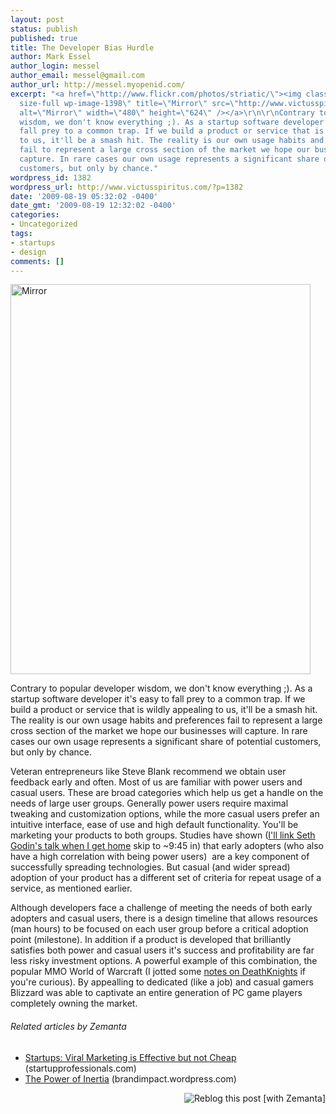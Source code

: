 ```yaml
---
layout: post
status: publish
published: true
title: The Developer Bias Hurdle
author: Mark Essel
author_login: messel
author_email: messel@gmail.com
author_url: http://messel.myopenid.com/
excerpt: "<a href=\"http://www.flickr.com/photos/striatic/\"><img class=\"aligncenter
  size-full wp-image-1398\" title=\"Mirror\" src=\"http://www.victusspiritus.com/wp-content/uploads/2009/08/Mirror.jpg\"
  alt=\"Mirror\" width=\"480\" height=\"624\" /></a>\r\n\r\nContrary to popular developer
  wisdom, we don't know everything ;). As a startup software developer it's easy to
  fall prey to a common trap. If we build a product or service that is wildly appealing
  to us, it'll be a smash hit. The reality is our own usage habits and preferences
  fail to represent a large cross section of the market we hope our businesses will
  capture. In rare cases our own usage represents a significant share of potential
  customers, but only by chance."
wordpress_id: 1382
wordpress_url: http://www.victusspiritus.com/?p=1382
date: '2009-08-19 05:32:02 -0400'
date_gmt: '2009-08-19 12:32:02 -0400'
categories:
- Uncategorized
tags:
- startups
- design
comments: []
---
```

<p><a href="http://www.flickr.com/photos/striatic/"><img class="aligncenter size-full wp-image-1398" title="Mirror" src="http://www.victusspiritus.com/wp-content/uploads/2009/08/Mirror.jpg" alt="Mirror" width="480" height="624" /></a></p>
<p>Contrary to popular developer wisdom, we don't know everything ;). As a startup software developer it's easy to fall prey to a common trap. If we build a product or service that is wildly appealing to us, it'll be a smash hit. The reality is our own usage habits and preferences fail to represent a large cross section of the market we hope our businesses will capture. In rare cases our own usage represents a significant share of potential customers, but only by chance.<a id="more"></a><a id="more-1382"></a></p>
<p>Veteran entrepreneurs like Steve Blank recommend we obtain user feedback early and often. Most of us are familiar with power users and casual users. These are broad categories which help us get a handle on the needs of large user groups. Generally power users require maximal tweaking and customization options, while the more casual users prefer an intuitive interface, ease of use and high default functionality. You'll be marketing your products to both groups. Studies have shown (<a href="http://www.youtube.com/watch?v=xBIVlM435Zg">I'll link Seth Godin's talk when I get home</a> skip to ~9:45 in) that early adopters (who also have a high correlation with being power users)  are a key component of successfully spreading technologies. But casual (and wider spread) adoption of your product has a different set of criteria for repeat usage of a service, as mentioned earlier.</p>
<p>Although developers face a challenge of meeting the needs of both early adopters and casual users, there is a design timeline that allows resources (man hours) to be focused on each user group before a critical adoption point (milestone). In addition if a product is developed that brilliantly satisfies both power and casual users it's success and profitability are far less risky investment options. A powerful example of this combination, the popular MMO World of Warcraft (I jotted some <a href="http://www.squidoo.com/Deathknights">notes on DeathKnights</a> if you're curious). By appealling to dedicated (like a job) and casual gamers Blizzard was able to captivate an entire generation of PC game players completely owning the market.</p>
<h6 class="zemanta-related-title" style="font-size:1em;">Related articles by Zemanta</h6>
<ul class="zemanta-article-ul">
<li class="zemanta-article-ul-li"><a href="http://blog.startupprofessionals.com/2009/08/startups-viral-marketing-is-effective.html">Startups: Viral Marketing is Effective but not Cheap</a> (startupprofessionals.com)</li>
<li class="zemanta-article-ul-li"><a href="http://brandimpact.wordpress.com/2009/08/18/the-power-of-inertia/">The Power of Inertia</a> (brandimpact.wordpress.com)</li>
</ul>
<div class="zemanta-pixie" style="margin-top: 10px; height: 15px;"><a class="zemanta-pixie-a" title="Reblog this post [with Zemanta]" href="http://reblog.zemanta.com/zemified/d79b9c6d-05e4-4cca-998a-caa7f60fb695/"><img class="zemanta-pixie-img" style="border:none;float:right" src="http://img.zemanta.com/reblog_e.png?x-id=d79b9c6d-05e4-4cca-998a-caa7f60fb695" alt="Reblog this post [with Zemanta]" /></a><span class="zem-script more-related pretty-attribution"><script src="http://static.zemanta.com/readside/loader.js" type="text/javascript"></script></span></div>
